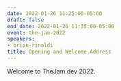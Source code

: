 ```yaml
---
date: 2022-01-26 11:25:00-05:00
draft: false
end_date: 2022-01-26 11:35:00-05:00
event: the-jam-2022
speakers:
- brian-rinaldi
title: Opening and Welcome Address
---
```



Welcome to TheJam.dev 2022.
